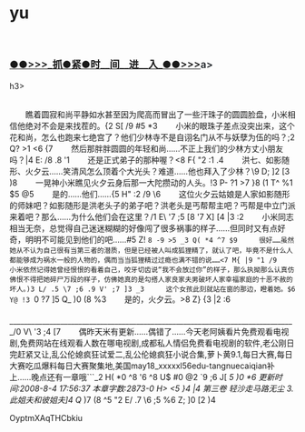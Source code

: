 # yu
</br>

<h3 class="heading-element" style="font-size:1.25em;font-weight:var(--base-text-weight-semibold, 600);color:#1F2328;font-family:-apple-system, BlinkMacSystemFont, &quot;background-color:#FFFFFF;">
	<a href="https://github.k596.com/QZAsGj.html">●●&gt;&gt;&gt;_抓●紧●时__间__进__入_●●&gt;&gt;&gt;</a>a></h3>h3>
</br>

</br>


　　瞧着圆寂和尚平静如水甚至因为爬高而冒出了一些汗珠子的圆圆脸盘，小米相信他绝对不会是来找茬的。{2 S[ /9 #5 *3 
　　小米的眼珠子差点没突出来，这个花和尚，怎么也跑来七绝宫了？他们少林寺不是自诩名门从不与妖孽为伍的吗？;2 Q? >1 <6 {7 
　　然后那胖胖圆圆的年轻和尚……不正上我们的少林方丈小朋友吗？|4 E: /8 .8 '1 
　　还是正式弟子的那种喔？<8 F{ "2 :1 .4 
　　洪七、如影随形、火夕云……笑清风怎么顶着个大光头？难道……他也拜入了少林？\9 D; ]2 [3 )8 
　　一晃神小米瞧见火夕云身后那一大陀攒动的人头。!3 P- ?1 >7 }8 (1 T^ %1 $5 @5 
　　是的……他们……{5 H" :2 /9 \6 
　　这位火夕云姑娘是人家如影随形的师妹吧？如影随形是洪老头子的弟子吧？洪老头是丐帮帮主吧？丐帮是中立门派来着吧？那么……为什么他们会在这里？/1 E\ '7 ;5 [8 '7 X] [4 |3 :2 
　　小米同志相当无奈，总觉得自己迷迷糊糊的好像闯了很多祸事的样子……但同时又有点好奇，明明不可能见到他们的吧……#5 Z! `8 -9 >5 _3 Q( *4 ^7 $9 
　　很好……虽然她从不认为自己很有当第三者的潜质，但是已经被人叫成狐狸精了，就认了吧，毕竟不是什么人都能够成为祸水一般的人物的，偶而当当狐狸精过过瘾也满不错的说……<7 M{ |9 "1 /9 
　　小米依然记得她曾经恨恨的看着自己，咬牙切齿说“我不会放过你”的样子，那么执拗那么认真仿佛恨不得把她碎尸万段的样子，仿佛她真的是勾搭人家良家夫男破坏人家幸福家庭的十恶不赦的坏人。)3 L/ .5 \7 ;6 .9 V' ;7 ]3 _3 
　　这个女孩此刻就站在窗的那边，瞪着她。$6 Y@ !3 `0 ?7 ]5 Q_ )0 (8 %3 
　　是的，火夕云。>8 Z} {3 |2 :6 
　　_______________________________________________________________________________/0 V\ '3 ;4 [7 
　　偶昨天米有更新……偶错了……今天老阿姨看片免费观看电视剧,免费网站在线观看人数在哪电视剧,成都私人情侣免费看电视剧的软件,老公刚日完赶紧又让,乱公伦媳疯狂试爱二,乱公伦媳疯狂小说合集,萝卜黄9.1,每日大赛,每日大赛吃瓜爆料每日大赛聚集地,美国may18_xxxxxl56edu-tangnuecaiqian补上……晚点还有一章哦```_2 H( *0 ^8 '6 
^8 U$ #0 @2 `9 ;6 J[ _5 )0 *6 
     更新时间:2008-8-4 17:56:37 本章字数:2873-0 H> <5 }4 |4 
    第三卷 轻沙走马路无尘 3.此姐夫和彼姐夫]4 Q_ )7 (8 ^5 "2 E/ .7 \6 ;5 
%6 Z; ]0 [2 )4 



OyptmXAqTHCbkiu


























